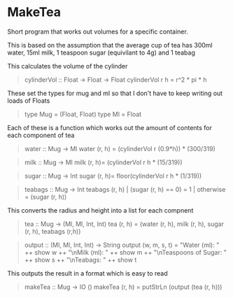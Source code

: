 # MakeTea
Short program that works out volumes for a specific container.

This is based on the assumption that the average cup of tea has
300ml water, 15ml milk, 1 teaspoon sugar (equivilant to 4g) and 1 teabag


This calculates the volume of the cylinder

> cylinderVol :: Float -> Float -> Float
> cylinderVol r h = r^2 * pi * h


These set the types for mug and ml so that I don't have to keep writing out
loads of Floats

> type Mug = (Float, Float)
> type Ml = Float


Each of these is a function which works out the amount of contents for each
component of tea

> water :: Mug -> Ml
> water (r, h) = (cylinderVol r (0.9*h)) * (300/319)

> milk ::  Mug -> Ml
> milk (r, h)= (cylinderVol r h * (15/319))

> sugar :: Mug -> Int
> sugar (r, h)= floor(cylinderVol r h * (1/319))

> teabags :: Mug -> Int
> teabags (r, h)
>    | (sugar (r, h) == 0) = 1
>    | otherwise           = (sugar (r, h))


This converts the radius and height into a list for each compnent

> tea :: Mug -> (Ml, Ml, Int, Int)
> tea (r, h) = (water (r, h), milk (r, h), sugar (r, h), teabags (r,h))

> output :: (Ml, Ml, Int, Int) -> String
> output (w, m, s, t) = "Water (ml): " ++ show w ++
>                       "\nMilk (ml): " ++ show m ++
>                       "\nTeaspoons of Sugar: " ++ show s ++
>                       "\nTeabags: " ++ show t



This outputs the result in a format which is easy to read

> makeTea :: Mug -> IO ()
> makeTea (r, h) = putStrLn (output (tea (r, h)))
